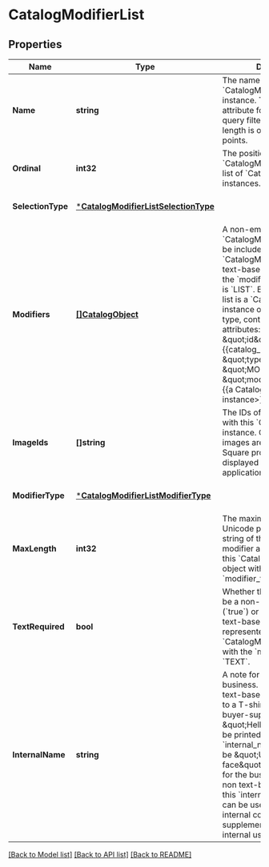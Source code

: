# CatalogModifierList

## Properties
Name | Type | Description | Notes
------------ | ------------- | ------------- | -------------
**Name** | **string** | The name of the &#x60;CatalogModifierList&#x60; instance. This is a searchable attribute for use in applicable query filters, and its value length is of  Unicode code points. | [optional] [default to null]
**Ordinal** | **int32** | The position of this &#x60;CatalogModifierList&#x60; within a list of &#x60;CatalogModifierList&#x60; instances. | [optional] [default to null]
**SelectionType** | [***CatalogModifierListSelectionType**](CatalogModifierListSelectionType.md) |  | [optional] [default to null]
**Modifiers** | [**[]CatalogObject**](CatalogObject.md) | A non-empty list of &#x60;CatalogModifier&#x60; objects to be included in the &#x60;CatalogModifierList&#x60;,  for non text-based modifiers when the &#x60;modifier_type&#x60; attribute is &#x60;LIST&#x60;. Each element of this list  is a &#x60;CatalogObject&#x60; instance of the &#x60;MODIFIER&#x60; type, containing the following attributes: &#x60;&#x60;&#x60; { \&quot;id\&quot;: \&quot;{{catalog_modifier_id}}\&quot;, \&quot;type\&quot;: \&quot;MODIFIER\&quot;,  \&quot;modifier_data\&quot;: {{a CatalogModifier instance&gt;}}  } &#x60;&#x60;&#x60; | [optional] [default to null]
**ImageIds** | **[]string** | The IDs of images associated with this &#x60;CatalogModifierList&#x60; instance. Currently these images are not displayed on Square products, but may be displayed in 3rd-party applications. | [optional] [default to null]
**ModifierType** | [***CatalogModifierListModifierType**](CatalogModifierListModifierType.md) |  | [optional] [default to null]
**MaxLength** | **int32** | The maximum length, in Unicode points, of the text string of the text-based modifier as represented by  this &#x60;CatalogModifierList&#x60; object with the &#x60;modifier_type&#x60; set to &#x60;TEXT&#x60;. | [optional] [default to null]
**TextRequired** | **bool** | Whether the text string must be a non-empty string (&#x60;true&#x60;) or not (&#x60;false&#x60;) for a text-based modifier as represented by this &#x60;CatalogModifierList&#x60; object with the &#x60;modifier_type&#x60; set to &#x60;TEXT&#x60;. | [optional] [default to null]
**InternalName** | **string** | A note for internal use by the business.     For example, for a text-based modifier applied to a T-shirt item, if the buyer-supplied text of \&quot;Hello, Kitty!\&quot;   is to be printed on the T-shirt, this &#x60;internal_name&#x60; attribute can be \&quot;Use italic face\&quot; as  an instruction for the business to follow.    For non text-based modifiers, this &#x60;internal_name&#x60; attribute can be  used to include SKUs, internal codes, or supplemental descriptions for internal use. | [optional] [default to null]

[[Back to Model list]](../README.md#documentation-for-models) [[Back to API list]](../README.md#documentation-for-api-endpoints) [[Back to README]](../README.md)

